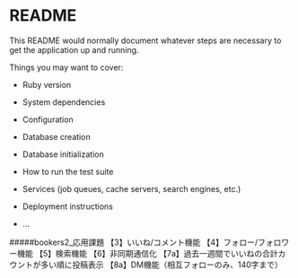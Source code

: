 # README

This README would normally document whatever steps are necessary to get the
application up and running.

Things you may want to cover:

* Ruby version

* System dependencies

* Configuration

* Database creation

* Database initialization

* How to run the test suite

* Services (job queues, cache servers, search engines, etc.)

* Deployment instructions

* ...

#####bookers2_応用課題
  【3】いいね/コメント機能
  【4】フォロー/フォロワー機能
  【5】検索機能
  【6】非同期通信化
  【7a】過去一週間でいいねの合計カウントが多い順に投稿表示
  【8a】DM機能（相互フォローのみ、140字まで）